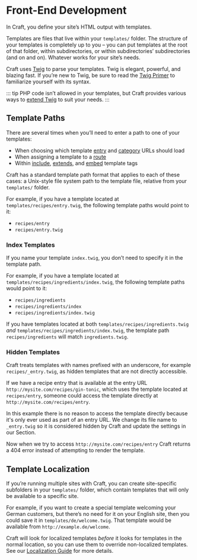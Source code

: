 # Front-End Development

In Craft, you define your site’s HTML output with templates.

Templates are files that live within your `templates/` folder. The structure of your templates is completely up to you – you can put templates at the root of that folder, within subdirectories, or within subdirectories’ subdirectories (and on and on). Whatever works for your site’s needs.

Craft uses [Twig](https://twig.symfony.com/) to parse your templates. Twig is elegant, powerful, and blazing fast. If you’re new to Twig, be sure to read the [Twig Primer](twig-primer.md) to familiarize yourself with its syntax.

::: tip
PHP code isn’t allowed in your templates, but Craft provides various ways to [extend Twig](../extend/extending-twig.md) to suit your needs.
:::

## Template Paths

There are several times when you’ll need to enter a path to one of your templates:

* When choosing which template [entry](../sections-and-entries.md) and [category](../categories.md) URLs should load
* When assigning a template to a [route](../routing.md#dynamic-routes)
* Within [include](https://twig.symfony.com/doc/tags/include.html), [extends](https://twig.symfony.com/doc/tags/extends.html), and [embed](https://twig.symfony.com/doc/tags/embed.html) template tags

Craft has a standard template path format that applies to each of these cases: a Unix-style file system path to the template file, relative from your `templates/` folder.

For example, if you have a template located at `templates/recipes/entry.twig`, the following template paths would point to it:

* `recipes/entry`
* `recipes/entry.twig`

### Index Templates

If you name your template `index.twig`, you don’t need to specify it in the template path.

For example, if you have a template located at `templates/recipes/ingredients/index.twig`, the following template paths would point to it:

* `recipes/ingredients`
* `recipes/ingredients/index`
* `recipes/ingredients/index.twig`

If you have templates located at both `templates/recipes/ingredients.twig` *and* `templates/recipes/ingredients/index.twig`, the template path `recipes/ingredients` will match `ingredients.twig`.


### Hidden Templates

Craft treats templates with names prefixed with an underscore, for example `recipes/_entry.twig`, as hidden templates that are not directly accessible.

If we have a recipe entry that is available at the entry URL `http://mysite.com/recipes/gin-tonic`, which uses the template located at `recipes/entry`, someone could access the template directly at `http://mysite.com/recipes/entry`.

In this example there is no reason to access the template directly because it's only ever used as part of an entry URL. We change its file name to `_entry.twig` so it is considered hidden by Craft and update the settings in our Section. 

Now when we try to access `http://mysite.com/recipes/entry` Craft returns a 404 error instead of attempting to render the template.

## Template Localization

If you’re running multiple sites with Craft, you can create site-specific subfolders in your `templates/` folder, which contain templates that will only be available to a specific site. 

For example, if you want to create a special template welcoming your German customers, but there’s no need for it on your English site, then you could save it in `templates/de/welcome.twig`. That template would be available from `http://example.de/welcome`.

Craft will look for localized templates _before_ it looks for templates in the normal location, so you can use them to override non-localized templates. See our [Localization Guide](../localization.md) for more details.
